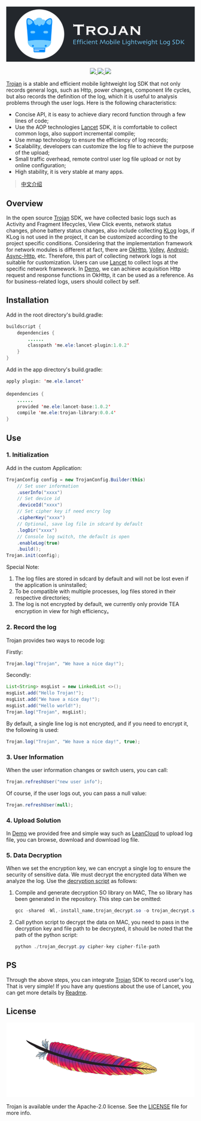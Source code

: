 ![](/assets/trojan_banner.png)

<p align="center">
	<a href="https://gradleupdate.appspot.com/ELELogistics/Trojan/status">
        <img src="https://gradleupdate.appspot.com/ELELogistics/Trojan/status.svg">
    </a>
    <a href="https://www.java.com">
        <img src="https://img.shields.io/badge/language-Java-blue.svg">
    </a>
    <a href="https://raw.githubusercontent.com/EyreFree/EFQRCode/assets/icon/MadeWith%3C3.png">
        <img src="https://img.shields.io/badge/made%20with-%3C3-orange.svg">
    </a>
</p>

[Trojan](https://github.com/ELELogistics/Trojan) is a stable and efficient mobile lightweight log SDK that not only records general logs, such as Http, power changes, component life cycles, but also records the definition of the log, which it is useful to  analysis problems through the user logs. Here is the following characteristics:

* Concise API, it is easy to achieve diary record function through a few lines of code;
* Use the AOP technologies [Lancet](https://github.com/eleme/lancet) SDK, it is comfortable to collect common logs, also support incremental compile;
* Use mmap technology to ensure the efficiency of log records;
* Scalability, developers can customize the log file to achieve the purpose of the upload;
* Small traffic overhead, remote control user log file upload or not by online configuration;
* High stability, it is very stable at many apps.

> [中文介绍](/README_CN.md)

## Overview

In the open source [Trojan](https://github.com/ELELogistics/Trojan) SDK, we have collected basic logs such as Activity and Fragment lifecycles, View Click events, network status changes, phone battery status changes, also include collecting [KLog](https://github.com/ZhaoKaiQiang/KLog) logs, if KLog is not used in the project, it can be customized according to the project specific conditions. Considering that the implementation framework for network modules is different at fact, there are [OkHttp](https://github.com/square/okhttp), [Volley](https://github.com/google/volley), [Android-Async-Http](https://github.com/loopj/android-async-http), etc. Therefore, this part of collecting network logs is not suitable for customization. Users can use [Lancet](https://github.com/eleme/lancet) to collect logs  at the specific network framework. In [Demo](https://github.com/ELELogistics/Trojan/blob/master/app/src/main/java/me/ele/trojan/demo/DemoHook.java), we can achieve acquisition Http request and response functions in OkHttp, it can be used as a reference. As for business-related logs, users should collect by self.

## Installation

Add in the root directory's build.gradle:

```java
buildscript {
    dependencies {
        ......
        classpath 'me.ele:lancet-plugin:1.0.2'
    }
}
```

Add in the app directory's build.gradle:

```java
apply plugin: 'me.ele.lancet'

dependencies {
    ......
    provided 'me.ele:lancet-base:1.0.2'
    compile 'me.ele:trojan-library:0.0.4'
}
```

## Use

### 1. Initialization

Add in the custom Application:

```java
TrojanConfig config = new TrojanConfig.Builder(this)
    // Set user information
    .userInfo("xxxx")
    // Set device id
    .deviceId("xxxx")
    // Set cipher key if need encry log
    .cipherKey("xxxx")
    // Optional, save log file in sdcard by default
    .logDir("xxxx")
    // Console log switch, the default is open
    .enableLog(true)
    .build();
Trojan.init(config);
```

Special Note:

1. The log files are stored in sdcard by default and will not be lost even if the application is uninstalled;
2. To be compatible with multiple processes, log files stored in their respective directories;
3. The log is not encrypted by default, we currently only provide TEA encryption in view for high efficiency。

### 2. Record the log

Trojan provides two ways to recode log:

Firstly:

```java
Trojan.log("Trojan", "We have a nice day!");
```

Secondly:

```java
List<String> msgList = new LinkedList <>();
msgList.add("Hello Trojan!");
msgList.add("We have a nice day!");
msgList.add("Hello world!");
Trojan.log("Trojan", msgList);
```

By default, a single line log is not encrypted, and if you need to encrypt it, the following is used:

```java
Trojan.log("Trojan", "We have a nice day!", true);
```

### 3. User Information

When the user information changes or switch users, you can call:

```java
Trojan.refreshUser("new user info");
```

Of course, if the user logs out, you can pass a null value:

```java
Trojan.refreshUser(null);
```

### 4. Upload Solution

In [Demo](https://github.com/ELELogistics/Trojan/blob/master/app/src/main/java/me/ele/trojan/demo/upload/DemoLeanCloudUploader.java) we provided free and simple way such as [LeanCloud](https://leancloud.cn/) to upload log file, you can browse, download and download log file.

### 5. Data Decryption

When we set the encryption key, we can encrypt a single log to ensure the security of sensitive data. We must decrypt the encrypted data When we analyze the log. Use the [decryption script](/decrypt/trojan_decrypt.py) as follows:

1. Compile and generate decryption SO library on MAC, The so library has been generated in the repository. This step can be omitted:
    
    ```java
    gcc -shared -Wl,-install_name,trojan_decrypt.so -o trojan_decrypt.so -fPIC trojan_decrypt.c
    
    ```
2. Call python script to decrypt the data on MAC, you need to pass in the decryption key and file path to be decrypted, it should be noted that the path of the python script:

    ```java
    python ./trojan_decrypt.py cipher-key cipher-file-path
    
    ```
    
## PS

Through the above steps, you can integrate [Trojan](https://github.com/ELELogistics/Trojan) SDK to record user's log, That is very simple! If you have any questions about the use of Lancet, you can get more details by [Readme](https://github.com/eleme/lancet/blob/dev/README_zh.md).

## License

![](/assets/trojan_license.png)

Trojan is available under the Apache-2.0 license. See the [LICENSE](/LICENSE) file for more info.
